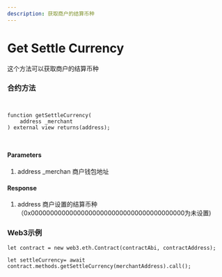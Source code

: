 ```yaml
---
description: 获取商户的结算币种
---
```


# Get Settle Currency

这个方法可以获取商户的结算币种

### 合约方法

```
 
 
function getSettleCurrency(
    address _merchant
) external view returns(address);
 
 
```

#### Parameters

1. address \_merchan 商户钱包地址

#### Response

1. address 商户设置的结算币种（0x0000000000000000000000000000000000000000为未设置)

### Web3示例

```
let contract = new web3.eth.Contract(contractAbi, contractAddress);

let settleCurrency= await contract.methods.getSettleCurrency(merchantAddress).call();

```
